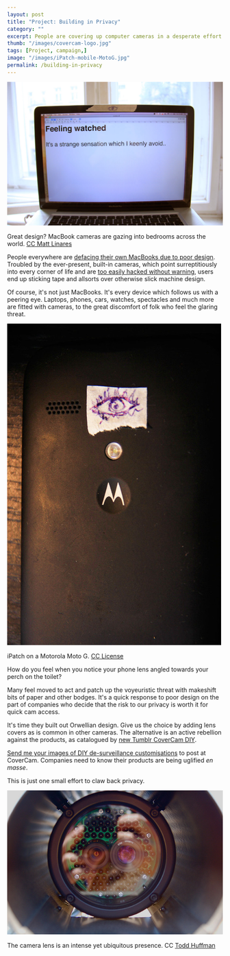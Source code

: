 ```yaml
---
layout: post
title: "Project: Building in Privacy"
category: ""
excerpt: People are covering up computer cameras in a desperate effort to regain privacy.
thumb: "/images/covercam-logo.jpg"
tags: [Project, campaign,]
image: "/images/iPatch-mobile-MotoG.jpg"
permalink: /building-in-privacy
---
```


<div class="image-right-box large"><img class="image-right" src='/images/MacBookPro-covercam-iPatch-laptop.jpg'>
	<p>Great design? MacBook cameras are gazing into bedrooms across the world. <a href="https://creativecommons.org/licenses/by-nc/4.0/">CC Matt Linares</a></p>
</div>

People everywhere are [defacing their own MacBooks due to poor design](http://covercam.tumblr.com). Troubled by the ever-present, built-in cameras, which point surreptitiously into every corner of life and are [too easily hacked without warning](http://www.businessinsider.com/macbook-webcam-spy-hack-2013-12), users end up sticking tape and allsorts over otherwise slick machine design.

Of course, it's not just MacBooks. It's every device which follows us with a peering eye. Laptops, phones, cars, watches, spectacles and much more are fitted with cameras, to the great discomfort of folk who feel the glaring threat.

<div class="image-right-box small"><img class="image-right" src='/images/iPatch-mobile-MotoG.jpg'>
	<p>iPatch on a Motorola Moto G. <a href="https://creativecommons.org/licenses/by-nc/4.0/">CC License</a></p>
</div>

How do you feel when you notice your phone lens angled towards your perch on the toilet?

Many feel moved to act and patch up the voyeuristic threat with makeshift bits of paper and other bodges. It's a quick response to poor design on the part of companies who decide that the risk to our privacy is worth it for quick cam access.

It's time they built out Orwellian design. Give us the choice by adding lens covers as is common in other cameras. The alternative is an active rebellion against the products, as catalogued by [new Tumblr CoverCam DIY](http://covercam.tumblr.com).

[Send me your images of DIY de-surveillance customisations](mailto:info@microsplash.org) to post at CoverCam. Companies need to know their products are being uglified *en masse*.

This is just one small effort to claw back privacy.

<div class="image-full"><img class="image-right" src='/images/huffman-watching-you-watching-me.jpg'>
	<p>The camera lens is an intense yet ubiquitous presence. CC <a href="https://secure.flickr.com/photos/oddwick/2926431014/in/photolist-7RPq7K-5swmPc-5swmKe-8mFBpm-3cu7F4-6vkVH5-5swmSc-jGkgr-nSYTFi-Hdgkm-HdgkN-5sAHZ9-6vkUMG-6vkVej-6vkSqC-6vkTwb-6vgHE2-6vgG52-6vkU75-7PjHNi-fqinpT-8PPk1f-97PVQi-4EJGyQ-eYiYbr-bwSEPg-7VibC7-df59N-6RYaGr-df59R-avEyjX-5TkoKg-8m1acA-8PiCAw-DmS9J-YFwUW-YFyDq-77s1pW-69m9eW-8XXUZd-96vVPH-7YZ25T-8bhugM-5b4jEi-2tAap3-4LEGfc-7JVYig-5ZG8T6-doccYH-8H3SHH">Todd Huffman</a></p>
</div>